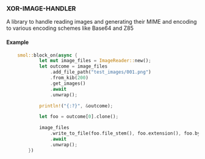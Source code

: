 ### XOR-IMAGE-HANDLER
A library to handle reading images and generating their MIME and encoding to various encoding schemes like Base64 and Z85

#### Example
```rs
    smol::block_on(async {
            let mut image_files = ImageReader::new();
            let outcome = image_files
                .add_file_path("test_images/001.png")
                .from_kib(200)
                .get_images()
                .await
                .unwrap();

            println!("{:?}", &outcome);

            let foo = outcome[0].clone();

            image_files
                .write_to_file(foo.file_stem(), foo.extension(), foo.bytes())
                .await
                .unwrap();
        })

```